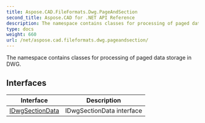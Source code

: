 ```yaml
---
title: Aspose.CAD.FileFormats.Dwg.PageAndSection
second_title: Aspose.CAD for .NET API Reference
description: The namespace contains classes for processing of paged data storage in DWG
type: docs
weight: 660
url: /net/aspose.cad.fileformats.dwg.pageandsection/
---
```

The namespace contains classes for processing of paged data storage in DWG.

## Interfaces

| Interface | Description |
| --- | --- |
| [IDwgSectionData](./idwgsectiondata/) | IDwgSectionData interface |


